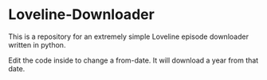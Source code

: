 # Loveline-Downloader
This is a repository for an extremely simple Loveline episode downloader written in python.

Edit the code inside to change a from-date. It will download a year from that date.
